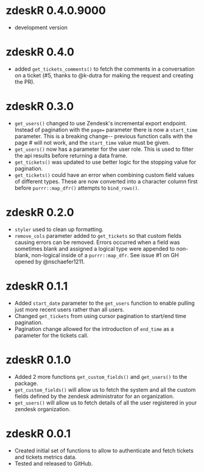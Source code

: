 # zdeskR 0.4.0.9000

* development version

# zdeskR 0.4.0

* added `get_tickets_comments()` to fetch the comments in a conversation on a ticket (#5, thanks to @k-dutra for making the request and creating the PR).

# zdeskR 0.3.0

* `get_users()` changed to use Zendesk's incremental export endpoint. Instead of pagination with the `page=` parameter there is now a `start_time` parameter. This is a breaking change-- previous function calls with the page # will not work, and the `start_time` value must be given.
* `get_users()` now has a parameter for the user role. This is used to filter the api results before returning a data frame.
* `get_tickets()` was updated to use better logic for the stopping value for pagination.
* `get_tickets()` could have an error when combining custom field values of different types. These are now converted into a character column first before `purrr::map_dfr()` attempts to `bind_rows()`.

# zdeskR 0.2.0

* `styler` used to clean up formatting.
* `remove_cols` parameter added to `get_tickets` so that custom fields causing errors can be removed. Errors occurred when a field was sometimes blank and assigned a logical type were appended to non-blank, non-logical inside of a `purrr::map_dfr`. See issue #1 on GH opened by @nschaefer1211.

# zdeskR 0.1.1

* Added `start_date` parameter to the `get_users` function to enable pulling just more recent users rather than all users.
* Changed `get_tickets` from using cursor pagination to start/end time pagination.
* Pagination change allowed for the introduction of `end_time` as a parameter for the tickets call.

# zdeskR 0.1.0

* Added 2 more functions `get_custom_fields()` and `get_users()` to the package.
* `get_custom_fields()` will allow us to fetch the system and all the custom fields defined by the zendesk administrator for an organization.
* `get_users()` will allow us to fetch details of all the user registered in your zendesk organization.

# zdeskR 0.0.1

* Created initial set of functions to allow to authenticate and fetch tickets and tickets metrics data.
* Tested and released to GitHub.
